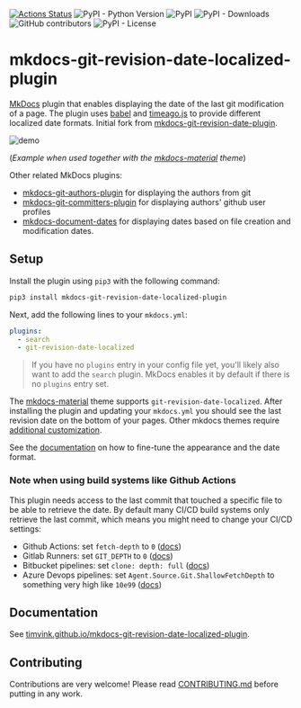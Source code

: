 [![Actions Status](https://github.com/timvink/mkdocs-git-revision-date-localized-plugin/workflows/pytest/badge.svg)](https://github.com/timvink/mkdocs-git-revision-date-localized-plugin/actions)
![PyPI - Python Version](https://img.shields.io/pypi/pyversions/mkdocs-git-revision-date-localized-plugin)
![PyPI](https://img.shields.io/pypi/v/mkdocs-git-revision-date-localized-plugin)
![PyPI - Downloads](https://img.shields.io/pypi/dm/mkdocs-git-revision-date-localized-plugin)
![GitHub contributors](https://img.shields.io/github/contributors/timvink/mkdocs-git-revision-date-localized-plugin)
![PyPI - License](https://img.shields.io/pypi/l/mkdocs-git-revision-date-localized-plugin)

# mkdocs-git-revision-date-localized-plugin

[MkDocs](https://www.mkdocs.org/) plugin that enables displaying the date of the last git modification of a page. The plugin uses [babel](https://github.com/python-babel/babel/tree/master/babel) and [timeago.js](https://github.com/hustcc/timeago.js) to provide different localized date formats. Initial fork from [mkdocs-git-revision-date-plugin](https://github.com/zhaoterryy/mkdocs-git-revision-date-plugin).

![demo](https://github.com/timvink/mkdocs-git-revision-date-localized-plugin/raw/master/demo_screencast.gif)

(*Example when used together with the [mkdocs-material](https://github.com/squidfunk/mkdocs-material) theme*)

Other related MkDocs plugins:

- [mkdocs-git-authors-plugin](https://github.com/timvink/mkdocs-git-authors-plugin) for displaying the authors from git
- [mkdocs-git-committers-plugin](https://github.com/byrnereese/mkdocs-git-committers-plugin) for displaying authors' github user profiles
- [mkdocs-document-dates](https://github.com/jaywhj/mkdocs-document-dates) for displaying dates based on file creation and modification dates.

## Setup

Install the plugin using `pip3` with the following command:

```bash
pip3 install mkdocs-git-revision-date-localized-plugin
```

Next, add the following lines to your `mkdocs.yml`:

```yaml
plugins:
  - search
  - git-revision-date-localized
```

> If you have no `plugins` entry in your config file yet, you'll likely also want to add the `search` plugin. MkDocs enables it by default if there is no `plugins` entry set.

The [mkdocs-material](https://squidfunk.github.io/mkdocs-material/) theme supports `git-revision-date-localized`. After installing the plugin and updating your `mkdocs.yml` you should see the last revision date on the bottom of your pages. Other mkdocs themes require [additional customization](https://timvink.github.io/mkdocs-git-revision-date-localized-plugin/howto/override-a-theme/).

See the [documentation](https://timvink.github.io/mkdocs-git-revision-date-localized-plugin/index.html) on how to fine-tune the appearance and the date format.

### **Note when using build systems like Github Actions**

This plugin needs access to the last commit that touched a specific file to be able to retrieve the date. By default many CI/CD build systems only retrieve the last commit, which means you might need to change your CI/CD settings:

- Github Actions: set `fetch-depth` to `0` (<a href="https://github.com/actions/checkout">docs</a>)</li>
- Gitlab Runners: set `GIT_DEPTH` to `0` (<a href="https://docs.gitlab.com/ee/ci/pipelines/settings.html#limit-the-number-of-changes-fetched-during-clone">docs</a>)</li>
- Bitbucket pipelines: set `clone: depth: full` (<a href="https://support.atlassian.com/bitbucket-cloud/docs/configure-bitbucket-pipelinesyml/">docs</a>)</li>
- Azure Devops pipelines: set `Agent.Source.Git.ShallowFetchDepth` to something very high like `10e99` ([docs](https://docs.microsoft.com/en-us/azure/devops/pipelines/repos/pipeline-options-for-git?view=azure-devops#shallow-fetch))

## Documentation

See [timvink.github.io/mkdocs-git-revision-date-localized-plugin](https://timvink.github.io/mkdocs-git-revision-date-localized-plugin/index.html).

## Contributing

Contributions are very welcome! Please read [CONTRIBUTING.md](https://github.com/timvink/mkdocs-git-revision-date-localized-plugin/blob/master/CONTRIBUTING.md) before putting in any work.
